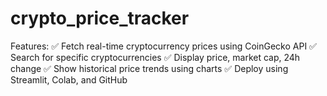 # crypto_price_tracker
Features: ✅ Fetch real-time cryptocurrency prices using CoinGecko API ✅ Search for specific cryptocurrencies ✅ Display price, market cap, 24h change ✅ Show historical price trends using charts ✅ Deploy using Streamlit, Colab, and GitHub
